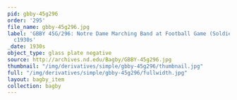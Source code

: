 ```yaml
---
pid: gbby-45g296
order: '295'
file_name: gbby-45g296.jpg
label: 'GBBY 45G/296: Notre Dame Marching Band at Football Game (Soldier Field) -
  c1930s'
_date: 1930s
object_type: glass plate negative
source: http://archives.nd.edu/Bagby/GBBY-45g296.jpg
thumbnail: "/img/derivatives/simple/gbby-45g296/thumbnail.jpg"
full: "/img/derivatives/simple/gbby-45g296/fullwidth.jpg"
layout: bagby_item
collection: bagby
---
```

